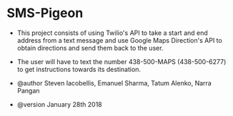 # SMS-Pigeon
 
* This project consists of using Twilio's API to take a start and end address from a text message and use Google Maps Direction's API to obtain directions and send them back to the user. 

* The user will have to text the number 438-500-MAPS (438-500-6277) to get instructions towards its destination. 

* @author Steven Iacobellis, Emanuel Sharma, Tatum Alenko, Narra Pangan

* @version January 28th 2018 